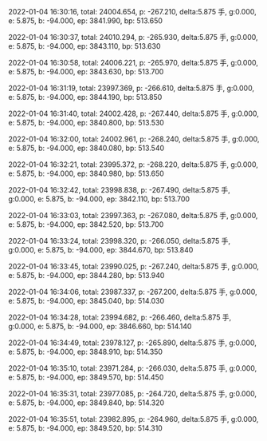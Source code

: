 2022-01-04 16:30:16, total: 24004.654, p: -267.210, delta:5.875 手, g:0.000, e: 5.875, b: -94.000, ep: 3841.990, bp: 513.650

2022-01-04 16:30:37, total: 24010.294, p: -265.930, delta:5.875 手, g:0.000, e: 5.875, b: -94.000, ep: 3843.110, bp: 513.630

2022-01-04 16:30:58, total: 24006.221, p: -265.970, delta:5.875 手, g:0.000, e: 5.875, b: -94.000, ep: 3843.630, bp: 513.700

2022-01-04 16:31:19, total: 23997.369, p: -266.610, delta:5.875 手, g:0.000, e: 5.875, b: -94.000, ep: 3844.190, bp: 513.850

2022-01-04 16:31:40, total: 24002.428, p: -267.440, delta:5.875 手, g:0.000, e: 5.875, b: -94.000, ep: 3840.800, bp: 513.530

2022-01-04 16:32:00, total: 24002.961, p: -268.240, delta:5.875 手, g:0.000, e: 5.875, b: -94.000, ep: 3840.080, bp: 513.540

2022-01-04 16:32:21, total: 23995.372, p: -268.220, delta:5.875 手, g:0.000, e: 5.875, b: -94.000, ep: 3840.980, bp: 513.650

2022-01-04 16:32:42, total: 23998.838, p: -267.490, delta:5.875 手, g:0.000, e: 5.875, b: -94.000, ep: 3842.110, bp: 513.700

2022-01-04 16:33:03, total: 23997.363, p: -267.080, delta:5.875 手, g:0.000, e: 5.875, b: -94.000, ep: 3842.520, bp: 513.700

2022-01-04 16:33:24, total: 23998.320, p: -266.050, delta:5.875 手, g:0.000, e: 5.875, b: -94.000, ep: 3844.670, bp: 513.840

2022-01-04 16:33:45, total: 23990.025, p: -267.240, delta:5.875 手, g:0.000, e: 5.875, b: -94.000, ep: 3844.280, bp: 513.940

2022-01-04 16:34:06, total: 23987.337, p: -267.200, delta:5.875 手, g:0.000, e: 5.875, b: -94.000, ep: 3845.040, bp: 514.030

2022-01-04 16:34:28, total: 23994.682, p: -266.460, delta:5.875 手, g:0.000, e: 5.875, b: -94.000, ep: 3846.660, bp: 514.140

2022-01-04 16:34:49, total: 23978.127, p: -265.890, delta:5.875 手, g:0.000, e: 5.875, b: -94.000, ep: 3848.910, bp: 514.350

2022-01-04 16:35:10, total: 23971.284, p: -266.030, delta:5.875 手, g:0.000, e: 5.875, b: -94.000, ep: 3849.570, bp: 514.450

2022-01-04 16:35:31, total: 23977.085, p: -264.720, delta:5.875 手, g:0.000, e: 5.875, b: -94.000, ep: 3849.840, bp: 514.320

2022-01-04 16:35:51, total: 23982.895, p: -264.960, delta:5.875 手, g:0.000, e: 5.875, b: -94.000, ep: 3849.520, bp: 514.310